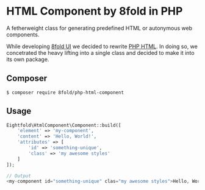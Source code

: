 # HTML Component by 8fold in PHP

A fetherweight class for generating predefined HTML or autonymous web components.

While developing [8fold UI](https://ui.8fold.software) we decided to rewrite [PHP HTML](https://github.com/8fold/php-html). In doing so, we concetrated the heavy lifting into a single class and decided to make it into its own package.

## Composer

```
$ composer require 8fold/php-html-component
```

## Usage

```php
Eightfold\HtmlComponent\Component::build([
    'element' => 'my-component',
    'content' => 'Hello, World!',
    'attributes' => [
        'id' => 'something-unique',
        'class' => 'my awesome styles'
    ]
]);

// Output
<my-component id="something-unique" clas="my awesome styles">Hello, World!</my-component>
```